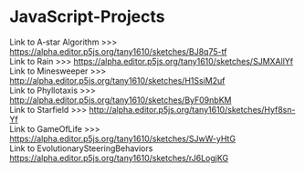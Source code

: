 # JavaScript-Projects

Link to A-star Algorithm >>> https://alpha.editor.p5js.org/tany1610/sketches/BJ8q75-tf </br>
Link to Rain >>> https://alpha.editor.p5js.org/tany1610/sketches/SJMXAllYf </br>
Link to Minesweeper >>> http://alpha.editor.p5js.org/tany1610/sketches/H1SsiM2uf </br>
Link to Phyllotaxis >>> http://alpha.editor.p5js.org/tany1610/sketches/ByF09nbKM </br>
Link to Starfield >>> http://alpha.editor.p5js.org/tany1610/sketches/Hyf8sn-Yf </br>
Link to GameOfLife >>> https://alpha.editor.p5js.org/tany1610/sketches/SJwW-yHtG </br>
Link to EvolutionarySteeringBehaviors https://alpha.editor.p5js.org/tany1610/sketches/rJ6LogjKG </br>
